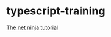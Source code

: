 # typescript-training
[The net ninja tutorial](https://www.youtube.com/playlist?list=PL4cUxeGkcC9gUgr39Q_yD6v-bSyMwKPUI)